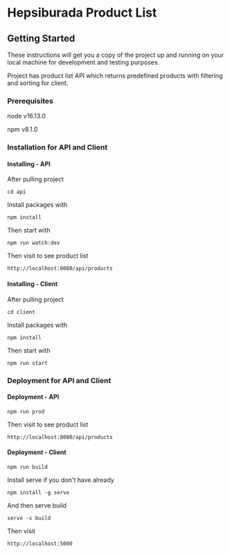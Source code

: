 # Hepsiburada Product List

## Getting Started

These instructions will get you a copy of the project up and running on your local machine for development and testing purposes.

Project has product list API which returns predefined products with filtering and sorting for client.

### Prerequisites

node v16.13.0

npm v8.1.0

### Installation for API and Client

#### Installing - API

After pulling project

```
cd api
```

Install packages with

```
npm install
```

Then start with

```
npm run watch:dev
```

Then visit to see product list

```
http://localhost:8080/api/products
```

#### Installing - Client

After pulling project

```
cd client
```

Install packages with

```
npm install
```

Then start with

```
npm run start
```

### Deployment for API and Client

#### Deployment - API

```
npm run prod
```

Then visit to see product list

```
http://localhost:8080/api/products
```

#### Deployment - Client

```
npm run build
```

Install serve if you don't have already

```
npm install -g serve
```

And then serve build

```
serve -s build
```

Then visit

```
http://localhost:5000
```
